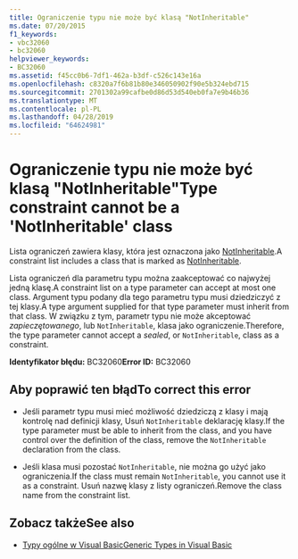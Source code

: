 ```yaml
---
title: Ograniczenie typu nie może być klasą "NotInheritable"
ms.date: 07/20/2015
f1_keywords:
- vbc32060
- bc32060
helpviewer_keywords:
- BC32060
ms.assetid: f45cc0b6-7df1-462a-b3df-c526c143e16a
ms.openlocfilehash: c8320a7f6b81b80e346050902f90e5b324ebd715
ms.sourcegitcommit: 2701302a99cafbe0d86d53d540eb0fa7e9b46b36
ms.translationtype: MT
ms.contentlocale: pl-PL
ms.lasthandoff: 04/28/2019
ms.locfileid: "64624981"
---
```

# <a name="type-constraint-cannot-be-a-notinheritable-class"></a><span data-ttu-id="fa417-102">Ograniczenie typu nie może być klasą "NotInheritable"</span><span class="sxs-lookup"><span data-stu-id="fa417-102">Type constraint cannot be a 'NotInheritable' class</span></span>
<span data-ttu-id="fa417-103">Lista ograniczeń zawiera klasy, która jest oznaczona jako [NotInheritable](../../visual-basic/language-reference/modifiers/notinheritable.md).</span><span class="sxs-lookup"><span data-stu-id="fa417-103">A constraint list includes a class that is marked as [NotInheritable](../../visual-basic/language-reference/modifiers/notinheritable.md).</span></span>  
  
 <span data-ttu-id="fa417-104">Lista ograniczeń dla parametru typu można zaakceptować co najwyżej jedną klasę.</span><span class="sxs-lookup"><span data-stu-id="fa417-104">A constraint list on a type parameter can accept at most one class.</span></span> <span data-ttu-id="fa417-105">Argument typu podany dla tego parametru typu musi dziedziczyć z tej klasy.</span><span class="sxs-lookup"><span data-stu-id="fa417-105">A type argument supplied for that type parameter must inherit from that class.</span></span> <span data-ttu-id="fa417-106">W związku z tym, parametr typu nie może akceptować *zapieczętowanego*, lub `NotInheritable`, klasa jako ograniczenie.</span><span class="sxs-lookup"><span data-stu-id="fa417-106">Therefore, the type parameter cannot accept a *sealed*, or `NotInheritable`, class as a constraint.</span></span>  
  
 <span data-ttu-id="fa417-107">**Identyfikator błędu:** BC32060</span><span class="sxs-lookup"><span data-stu-id="fa417-107">**Error ID:** BC32060</span></span>  
  
## <a name="to-correct-this-error"></a><span data-ttu-id="fa417-108">Aby poprawić ten błąd</span><span class="sxs-lookup"><span data-stu-id="fa417-108">To correct this error</span></span>  
  
- <span data-ttu-id="fa417-109">Jeśli parametr typu musi mieć możliwość dziedziczą z klasy i mają kontrolę nad definicji klasy, Usuń `NotInheritable` deklarację klasy.</span><span class="sxs-lookup"><span data-stu-id="fa417-109">If the type parameter must be able to inherit from the class, and you have control over the definition of the class, remove the `NotInheritable` declaration from the class.</span></span>  
  
- <span data-ttu-id="fa417-110">Jeśli klasa musi pozostać `NotInheritable`, nie można go użyć jako ograniczenia.</span><span class="sxs-lookup"><span data-stu-id="fa417-110">If the class must remain `NotInheritable`, you cannot use it as a constraint.</span></span> <span data-ttu-id="fa417-111">Usuń nazwę klasy z listy ograniczeń.</span><span class="sxs-lookup"><span data-stu-id="fa417-111">Remove the class name from the constraint list.</span></span>  
  
## <a name="see-also"></a><span data-ttu-id="fa417-112">Zobacz także</span><span class="sxs-lookup"><span data-stu-id="fa417-112">See also</span></span>

- [<span data-ttu-id="fa417-113">Typy ogólne w Visual Basic</span><span class="sxs-lookup"><span data-stu-id="fa417-113">Generic Types in Visual Basic</span></span>](../../visual-basic/programming-guide/language-features/data-types/generic-types.md)
